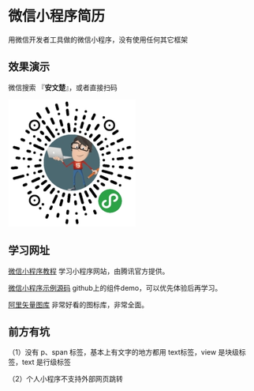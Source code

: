 # 微信小程序简历

用微信开发者工具做的微信小程序，没有使用任何其它框架

## 效果演示

微信搜索 『**安文楚**』，或者直接扫码

![](./img/qrcode.jpg)

## 学习网址

[微信小程序教程](https://developers.weixin.qq.com/miniprogram/dev/index.html)  学习小程序网站，由腾讯官方提供。

[微信小程序示例源码](https://github.com/wechat-miniprogram/miniprogram-demo.git)     github上的组件demo，可以优先体验后再学习。

[阿里矢量图库](http://iconfont.cn/)     非常好看的图标库，非常全面。

## 前方有坑

（1）没有 p、span 标签，基本上有文字的地方都用 text标签，view 是块级标签，text 是行级标签

（2）个人小程序不支持外部网页跳转


